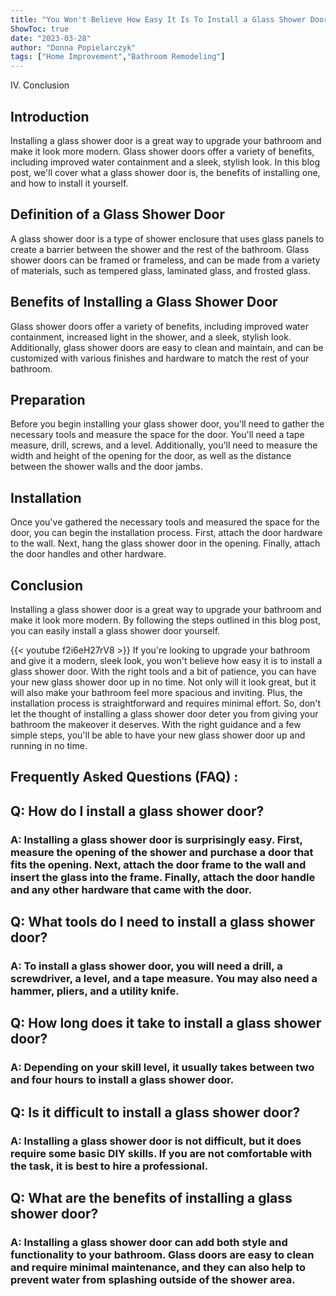```yaml
---
title: "You Won't Believe How Easy It Is To Install a Glass Shower Door!"
ShowToc: true 
date: "2023-03-28"
author: "Donna Popielarczyk" 
tags: ["Home Improvement","Bathroom Remodeling"]
---
```

IV. Conclusion

## Introduction 
Installing a glass shower door is a great way to upgrade your bathroom and make it look more modern. Glass shower doors offer a variety of benefits, including improved water containment and a sleek, stylish look. In this blog post, we'll cover what a glass shower door is, the benefits of installing one, and how to install it yourself. 

## Definition of a Glass Shower Door
A glass shower door is a type of shower enclosure that uses glass panels to create a barrier between the shower and the rest of the bathroom. Glass shower doors can be framed or frameless, and can be made from a variety of materials, such as tempered glass, laminated glass, and frosted glass. 

## Benefits of Installing a Glass Shower Door
Glass shower doors offer a variety of benefits, including improved water containment, increased light in the shower, and a sleek, stylish look. Additionally, glass shower doors are easy to clean and maintain, and can be customized with various finishes and hardware to match the rest of your bathroom. 

## Preparation
Before you begin installing your glass shower door, you'll need to gather the necessary tools and measure the space for the door. You'll need a tape measure, drill, screws, and a level. Additionally, you'll need to measure the width and height of the opening for the door, as well as the distance between the shower walls and the door jambs. 

## Installation 
Once you've gathered the necessary tools and measured the space for the door, you can begin the installation process. First, attach the door hardware to the wall. Next, hang the glass shower door in the opening. Finally, attach the door handles and other hardware. 

## Conclusion
Installing a glass shower door is a great way to upgrade your bathroom and make it look more modern. By following the steps outlined in this blog post, you can easily install a glass shower door yourself.

{{< youtube f2i6eH27rV8 >}} 
If you're looking to upgrade your bathroom and give it a modern, sleek look, you won't believe how easy it is to install a glass shower door. With the right tools and a bit of patience, you can have your new glass shower door up in no time. Not only will it look great, but it will also make your bathroom feel more spacious and inviting. Plus, the installation process is straightforward and requires minimal effort. So, don't let the thought of installing a glass shower door deter you from giving your bathroom the makeover it deserves. With the right guidance and a few simple steps, you'll be able to have your new glass shower door up and running in no time.

## Frequently Asked Questions (FAQ) :
<h2>Q: How do I install a glass shower door?</h2>

<h3>A: Installing a glass shower door is surprisingly easy. First, measure the opening of the shower and purchase a door that fits the opening. Next, attach the door frame to the wall and insert the glass into the frame. Finally, attach the door handle and any other hardware that came with the door.</h3>

<h2>Q: What tools do I need to install a glass shower door?</h2>

<h3>A: To install a glass shower door, you will need a drill, a screwdriver, a level, and a tape measure. You may also need a hammer, pliers, and a utility knife.</h3>

<h2>Q: How long does it take to install a glass shower door?</h2>

<h3>A: Depending on your skill level, it usually takes between two and four hours to install a glass shower door.</h3>

<h2>Q: Is it difficult to install a glass shower door?</h2>

<h3>A: Installing a glass shower door is not difficult, but it does require some basic DIY skills. If you are not comfortable with the task, it is best to hire a professional.</h3>

<h2>Q: What are the benefits of installing a glass shower door?</h2>

<h3>A: Installing a glass shower door can add both style and functionality to your bathroom. Glass doors are easy to clean and require minimal maintenance, and they can also help to prevent water from splashing outside of the shower area.</h3>





